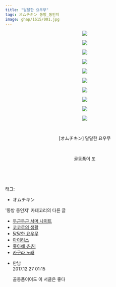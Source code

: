 ```yaml
---
title: "달달한 요우무"
tags: オムチキン 동방_동인지
image: ghap/1615/001.jpg
---
```

<div class="article">
<p style="text-align: center; clear: none; float: none;"><img src="{{ site.nasurl }}/ghap/1615/001.jpg"/></p>
<p style="text-align: center; clear: none; float: none;"><img src="{{ site.nasurl }}/ghap/1615/002.jpg"/></p>
<p style="text-align: center; clear: none; float: none;"><img src="{{ site.nasurl }}/ghap/1615/003.jpg"/></p>
<p style="text-align: center; clear: none; float: none;"><img src="{{ site.nasurl }}/ghap/1615/004.jpg"/></p>
<p style="text-align: center; clear: none; float: none;"><img src="{{ site.nasurl }}/ghap/1615/005.jpg"/></p>
<p style="text-align: center; clear: none; float: none;"><img src="{{ site.nasurl }}/ghap/1615/006.jpg"/></p>
<p style="text-align: center; clear: none; float: none;"><img src="{{ site.nasurl }}/ghap/1615/007.jpg"/></p>
<p style="text-align: center; clear: none; float: none;"><img src="{{ site.nasurl }}/ghap/1615/008.jpg"/></p>
<p style="text-align: center; clear: none; float: none;"><img src="{{ site.nasurl }}/ghap/1615/009.jpg"/></p>
<p style="text-align: center; clear: none; float: none;"><img src="{{ site.nasurl }}/ghap/1615/010.jpg"/></p>
<p style="text-align: center; clear: none; float: none;"><br/></p>
<p style="text-align: center; clear: none; float: none;">[オムチキン] 달달한 요우무</p>
<p style="text-align: center; clear: none; float: none;"><br/></p>
<p style="text-align: center; clear: none; float: none;">골동품이 또</p>
<p style="text-align: center; clear: none; float: none;"><br/></p>
<p><br/></p>
</div><div class="tagTrail">
<p>태그: </p>
<ul>
<li>オムチキン</li>
</ul>
</div><div class="another">
<p>'동방 동인지' 카테고리의 다른 글</p>
<ul>
<li><a href="/2016-08-16-ghap_1617">두근두근 서머 나이트</a></li>
<li><a href="/2016-08-16-ghap_1616">코코로의 생활</a></li>
<li><a href="/2016-08-16-ghap_1615">달달한 요우무</a></li>
<li><a href="/2016-08-16-ghap_1614">아이리스</a></li>
<li><a href="/2016-08-16-ghap_1613">좋아해 츄츄!</a></li>
<li><a href="/2016-08-16-ghap_1612">카구라 노래</a></li>
</ul>
</div><div class="cb_module cb_fluid">
<div class="cb_wrt cb_profile">
<div class="comment">
<ul>
<li class="cb_thumb_off" id="comment15160499">
<div class="cb_comment_area">
<div class="cb_info_area">
<div class="cb_section">
<span class="cb_nick_name">만남</span>
</div>
<div class="cb_section">
<span class="cb_date">2017.12.27 01:15 </span>
</div>
</div>
<div class="cb_dsc_comment">
<p class="cb_dsc">
											골동품이여도 이 서클은 좋다
										</p>
</div>
</div></li>
</ul>
</div>
</div><!-- commentList close -->
</div>